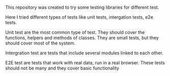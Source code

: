 This repository was created to try some testing libraries for different test.

Here I tried different types of tests like unit tests, intergation tests, e2e tests.

Unit test are the most common type of test. They should cover the functions, helpers and methods of classes. They are small tests, but they should cover most of the system.

Intergration test are tests that include several modules linked to each other.

E2E test are tests that work with real data, run in a real browser. These tests should not be many and they cover basic functionality
